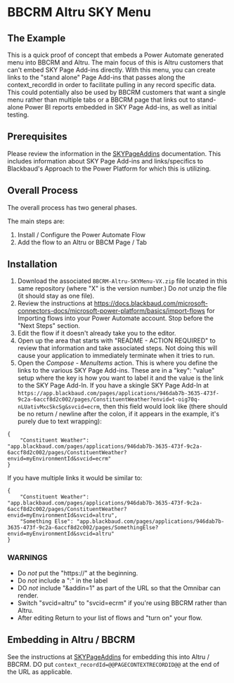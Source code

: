 # BBCRM Altru SKY Menu
## The Example
This is a quick proof of concept that embeds a Power Automate generated menu into BBCRM and Altru.  The main focus of this is Altru customers that can't embed SKY Page Add-ins directly.  With this menu, you can create links to the "stand alone" Page Add-ins that passes along the context_recordId in order to facilitate pulling in any record specific data.  This could potentially also be used by BBCRM customers that want a single menu rather than multiple tabs or a BBCRM page that links out to stand-alone Power BI reports embedded in SKY Page Add-ins, as well as initial testing. 

## Prerequisites
Please review the information in the [SKYPageAddins](../SKYPageAddIns.md) documentation.  This includes information about SKY Page Add-ins and links/specifics to Blackbaud's Approach to the Power Platform for which this is utilizing.  

## Overall Process
The overall process has two general phases.  

The main steps are: 

1. Install / Configure the Power Automate Flow
2.  Add the flow to an Altru or BBCM Page / Tab 

## Installation
1. Download the associated `BBCRM-Altru-SKYMenu-VX.zip` file located in this same repository (where "X" is the version number.) Do _not_ unzip the file (it should stay as one file).  
2. Review the instructions at https://docs.blackbaud.com/microsoft-connectors-docs/microsoft-power-platform/basics/import-flows for Importing flows into your Power Automate account. Stop before the "Next Steps" section. 
3. Edit the flow if it doesn't already take you to the editor. 
4. Open up the area that starts with "README - ACTION REQUIRED" to review that information and take associated steps.  Not doing this will cause your application to immediately terminate when it tries to run. 
5. Open the _Compose - MenuItems_ action.  This is where you define the links to the various SKY Page Add-ins.  These are in a "key": "value" setup where the key is how you want to label it and the value is the link to the SKY Page Add-In.  If you have a skingle SKY Page Add-In at `https://app.blackbaud.com/pages/applications/946dab7b-3635-473f-9c2a-6accf8d2c002/pages/ConstituentWeather?envid=t-oig70q-nLUativMxcSkcSg&svcid=ecrm`, then this field would look like (there should be no return / newline after the colon, if it appears in the example, it's purely due to text wrapping): 
```
{
    "Constituent Weather": "app.blackbaud.com/pages/applications/946dab7b-3635-473f-9c2a-6accf8d2c002/pages/ConstituentWeather?envid=myEnvironmentId&svcid=ecrm"
}
``` 
If you have multiple links it would be similar to:

```
{
    "Constituent Weather": "app.blackbaud.com/pages/applications/946dab7b-3635-473f-9c2a-6accf8d2c002/pages/ConstituentWeather?envid=myEnvironmentId&svcid=altru", 
    "Something Else": "app.blackbaud.com/pages/applications/946dab7b-3635-473f-9c2a-6accf8d2c002/pages/SomethingElse?envid=myEnvironmentId&svcid=altru"
}
``` 
### WARNINGS
* Do _not_ put the "https://" at the beginning.
* Do _not_ include a ":" in the label
* DO _not_ include "&addin=1" as part of the URL so that the Omnibar can render. 
* Switch "svcid=altru" to "svcid=ecrm" if you're using BBCRM rather than Altru. 
* After editing Return to your list of flows and "turn on" your flow. 

## Embedding in Altru / BBCRM

See the instructions at [SKYPageAddins](../SKYPageAddIns.md) for embedding this into Altru / BBCRM. DO put `context_recordId=@@PAGECONTEXTRECORDID@@` at the end of the URL as applicable.  